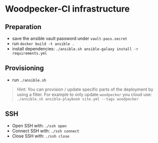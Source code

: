 # Woodpecker-CI infrastructure

## Preparation

- save the ansible vault password under `vault-pass.secret`
- run `docker build -t ansible .`
- install dependencies: `./ansible.sh ansible-galaxy install -r requirements.yml`

## Provisioning

- run `./ansible.sh`

> Hint: You can provision / update specific parts of the deployment by using a filter. For example to only update `woodpecker` you cloud use: `./ansible.sh ansible-playbook site.yml --tags woodpecker`

## SSH

- Open SSH with: `./ssh open`
- Connect SSH with: `./ssh connect`
- Close SSH with: `./ssh close`
